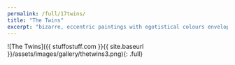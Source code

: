 ```yaml
---
permalink: /full/17twins/
title: "The Twins"
excerpt: "bizarre, eccentric paintings with egotistical colours enveloping the sad, depressed characters within."
---
```


![The Twins]({{ stuffostuff.com }}{{ site.baseurl }}/assets/images/gallery/thetwins3.png){: .full}